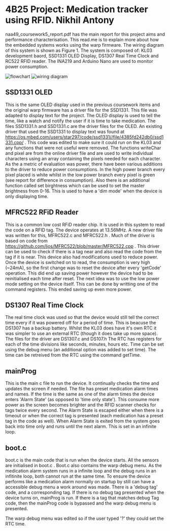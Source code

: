 # 4B25 Project: Medication tracker using RFID. Nikhil Antony

naa49_coursework5_report.pdf has the main report for this project aims and performance characterisation. This read.me is to explain more about how the embedded systems works using the warp firmware. The wiring diagram of this system is shown as Figure 1. The system is composed of: KL03 development baord, SSD1331 OLED Display, DS1307 Real Time Clock and RC522 RFID reader. The INA219 and Arduino Nano are used to monitor power consumption.

![flowchart](https://user-images.githubusercontent.com/79549228/151400995-2884c35b-92c4-43f0-8db3-74e78b44f1e7.png)
![wiring diagram](https://user-images.githubusercontent.com/79549228/151401078-d7379022-35ab-4cdf-8c05-0428e7f42841.png)


## SSD1331 OLED

This is the same OLED display used in the previous coursework items and the original warp firmware has a driver file for the SSD1331. This file was adapted to display text for the project. The OLED display is used to tell the time, like a watch and notify the user if it is time to take medication. 
The files SSD1331.h and SSD1331.c are the driver files for the OLED. An existing driver that used the SSD1331 to display text was found at https://os.mbed.com/users/star297/code/ssd1331//file/4385fd242db0/ssd1331.cpp/ . This code was edited to make sure it could run on the KL03 and any functions that were not useful were removed. The functions writeChar and pixel are from the online driver file and are used to write individual characters using an array containing the pixels needed for each character. As the a metric of evaluation was power, there have been various additions to the driver to reduce power consumptions. In the high power branch every pixel placed is white whilst in the low power branch every pixel is green (see report for difference in consumption). Also there is an additional function called set birghtness which can be used to set the master brightness from 0-16. This is used to have a 'dim mode' when the device is only displaying time.

## MFRC522 RFiD Reader

This is a common low cost RFiD reader chip. It is used in this system to read the code on a RFID tag. The device operates at 13.56MHz. A new driver file was written for this, MFRC522.c and MFRC522.h . Much of the driver is based on code from https://github.com/ljos/MFRC522/blob/master/MFRC522.cpp . This driver can be used to check if there is a tag near and also read the code from the tag if it is near. This device also had modifications used to reduce power. Once the device is switched on to read, the consumption is very high (~24mA), so the first change was to reset the device after every 'getCode' operation. This did end up saving power however the device had to be reinitialised each time after reset. The next idea was to use the low power mode setting on the device itself. This can be done by writting one of the command registers. This ended saving up even more power. 

## DS1307 Real Time Clock

The real time clock was used so that the device would still tell the correct time every if it was powered off for a period of time. This is beacuse the DS1307 has a backup battery. Whilst the KL03 does have it's own RTC it was simpler to use an external RTC (though it does take up more space). The files for the driver are DS1307.c and DS107.h The RTC has registers for each of the time divisions like seconds, minutes, hours etc. Time can be set using the debug menu (an additional option was added to set time). The time can be retreived from the RTC using the command getTime.

## mainProg

This is the main c file to run the device. It continually checks the time and updates the screen if needed. The file has preset medication alarm times and names. If the time is the same as one of the alarm times the device enters 'Alarm State' (as opposed to 'time only state'). This consume more power as the screen becomes brighter and the RFID scanner checks for tags twice every second. The Alarm State is escaped either when there is a timeout or when the correct tag is presented (each medication has a preset tag in the code as well). When Alarm State is exited from the system goes back into time only and runs until the next alarm. This is set in an infinite loop.

## boot.c

boot.c is the main code that is run when the device starts. All the sensors are initialised in boot.c . Boot.c also contains the warp debug menu. As the medication alarm system runs in a infinite loop and the debug runs in an infitinite loop, both cannot run at the same time. To ensure the device performs like a medication alarm normally on startup by still can have a accessible debug menu a work around was made. There is a 'debug tag' code, and a corresponding tag. If there is no debug tag presented when the device turns on, mainProg is run. If there is a tag that matches debug Tag code, then the mainProg code is bypassed and the warp debug menu is presented.

The warp debug menu was edited so if the user typed '?' they could set the RTC time. 
